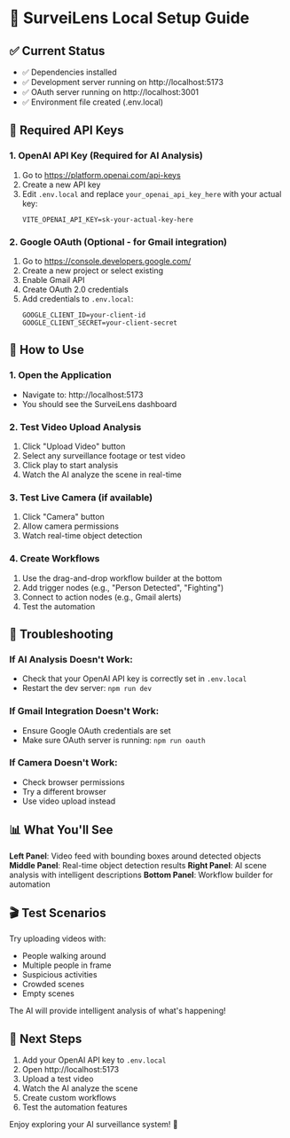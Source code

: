# 🚀 SurveiLens Local Setup Guide

## ✅ Current Status
- ✅ Dependencies installed
- ✅ Development server running on http://localhost:5173
- ✅ OAuth server running on http://localhost:3001
- ✅ Environment file created (.env.local)

## 🔑 Required API Keys

### 1. OpenAI API Key (Required for AI Analysis)
1. Go to https://platform.openai.com/api-keys
2. Create a new API key
3. Edit `.env.local` and replace `your_openai_api_key_here` with your actual key:
   ```
   VITE_OPENAI_API_KEY=sk-your-actual-key-here
   ```

### 2. Google OAuth (Optional - for Gmail integration)
1. Go to https://console.developers.google.com/
2. Create a new project or select existing
3. Enable Gmail API
4. Create OAuth 2.0 credentials
5. Add credentials to `.env.local`:
   ```
   GOOGLE_CLIENT_ID=your-client-id
   GOOGLE_CLIENT_SECRET=your-client-secret
   ```

## 🎯 How to Use

### 1. Open the Application
- Navigate to: http://localhost:5173
- You should see the SurveiLens dashboard

### 2. Test Video Upload Analysis
1. Click "Upload Video" button
2. Select any surveillance footage or test video
3. Click play to start analysis
4. Watch the AI analyze the scene in real-time

### 3. Test Live Camera (if available)
1. Click "Camera" button
2. Allow camera permissions
3. Watch real-time object detection

### 4. Create Workflows
1. Use the drag-and-drop workflow builder at the bottom
2. Add trigger nodes (e.g., "Person Detected", "Fighting")
3. Connect to action nodes (e.g., Gmail alerts)
4. Test the automation

## 🔧 Troubleshooting

### If AI Analysis Doesn't Work:
- Check that your OpenAI API key is correctly set in `.env.local`
- Restart the dev server: `npm run dev`

### If Gmail Integration Doesn't Work:
- Ensure Google OAuth credentials are set
- Make sure OAuth server is running: `npm run oauth`

### If Camera Doesn't Work:
- Check browser permissions
- Try a different browser
- Use video upload instead

## 📊 What You'll See

**Left Panel**: Video feed with bounding boxes around detected objects
**Middle Panel**: Real-time object detection results
**Right Panel**: AI scene analysis with intelligent descriptions
**Bottom Panel**: Workflow builder for automation

## 🎬 Test Scenarios

Try uploading videos with:
- People walking around
- Multiple people in frame
- Suspicious activities
- Crowded scenes
- Empty scenes

The AI will provide intelligent analysis of what's happening!

## 🚀 Next Steps

1. Add your OpenAI API key to `.env.local`
2. Open http://localhost:5173
3. Upload a test video
4. Watch the AI analyze the scene
5. Create custom workflows
6. Test the automation features

Enjoy exploring your AI surveillance system! 🎉

